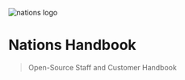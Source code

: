 ![nations logo](https://storage.googleapis.com/storage.nations.io/graphics/png-logos/Nations@200.png)

# Nations Handbook
> Open-Source Staff and Customer Handbook
